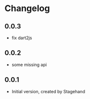 # Changelog

## 0.0.3

- fix dart2js

## 0.0.2

- some missing api

## 0.0.1

- Initial version, created by Stagehand
